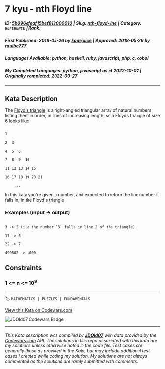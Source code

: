 # 7 kyu - nth Floyd line

##### **ID**: [5b096efeaf15bef812000010](https://www.codewars.com/kata/5b096efeaf15bef812000010) | **Slug**: [nth-floyd-line](https://www.codewars.com/kata/5b096efeaf15bef812000010) | **Category**: `REFERENCE` | **Rank**: <span style="color:white">7 kyu</span>

##### **First Published**: 2018-05-26 ***by*** [kodejuice](https://www.codewars.com/users/kodejuice) | **Approved**: 2018-05-26 ***by*** [raulbc777](https://www.codewars.com/users/raulbc777)

##### **Languages Available**: python, haskell, ruby, javascript, php, c, cobol

##### **My Completed Languages**: python, javascript ***as at*** 2022-10-02 | **Originally completed**: 2022-09-27

---

## Kata Description


The [Floyd's triangle](https://en.wikipedia.org/wiki/Floyd%27s_triangle) is a right-angled triangular array of natural numbers listing them in order, in lines of increasing length, so a Floyds triangle of size 6 looks like:



```

1

2  3

4  5  6

7  8  9  10

11 12 13 14 15

16 17 18 19 20 21

    ...

```



In this kata you're given a number, and expected to return the line number it falls in, in the Floyd's triangle



### Examples (input -> output)



```

3 -> 2 (i.e the number `3` falls in line 2 of the triangle)

17 -> 6

22 -> 7

499502 -> 1000

```



## Constraints



### 1 <= n <= 10<sup>9</sup>



---


🏷 `MATHEMATICS | PUZZLES | FUNDAMENTALS`


[View this Kata on Codewars.com](https://www.codewars.com/kata/5b096efeaf15bef812000010)

![](https://www.codewars.com/users/jdold07/badges/large "JDOld07 Codewars Badge")

---

###### *This Kata description was compiled by [**JDOld07**](https://tpstech.dev) with data provided by the [Codewars.com](https://www.codewars.com) API.  The solutions in this repo associated with this kata are my solutions unless otherwise noted in the code file.  Test cases are generally those as provided in the Kata, but may include additional test cases I created while coding my solution.  My solutions are not always commented as the solutions are rarely submitted with comments.*
